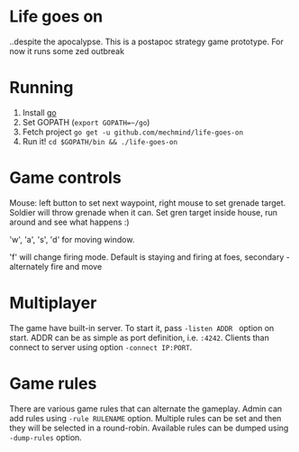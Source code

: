 Life goes on 
============

..despite the apocalypse. This is a postapoc strategy game prototype. For now it runs some zed
outbreak

Running
=======

1. Install [go](http://golang.org)
2. Set GOPATH (`export GOPATH=~/go`)
3. Fetch project `go get -u github.com/mechmind/life-goes-on`
4. Run it! `cd $GOPATH/bin && ./life-goes-on`

Game controls
=============

Mouse: left button to set next waypoint, right mouse to set grenade target. Soldier will throw
grenade when it can. Set gren target inside house, run around and see what happens :)

'w', 'a', 's', 'd' for moving window.

'f' will change firing mode. Default is staying and firing at foes, secondary - alternately fire and move

Multiplayer
===========

The game have built-in server. To start it, pass `-listen ADDR ` option on start. ADDR can be as 
simple as port definition, i.e. `:4242`. Clients than connect to server using option `-connect IP:PORT`.

Game rules
==========

There are various game rules that can alternate the gameplay. Admin can add rules using
`-rule RULENAME` option. Multiple rules can be set and then they will be selected in a round-robin.
Available rules can be dumped using `-dump-rules` option.
